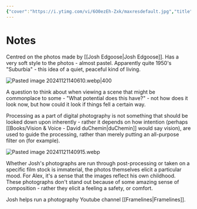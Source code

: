 ```yaml
---
{"cover":"https://i.ytimg.com/vi/6O0ezEh-Zxk/maxresdefault.jpg","title":"The Quietly Beautiful Photography of  Josh Edgoose","channel":"[[The Photographic Eye]]","published":"2024-04-30","source":"https://www.youtube.com/watch?v=6O0ezEh-Zxk","watched":true,"reviewed":"2024-11-21","dg-publish":true,"tags":["youtube","videos"],"permalink":"/Clippings/The Quietly Beautiful Photography of Josh Edgoose/","dgPassFrontmatter":true,"noteIcon":"1","created":"2024-11-21T13:28:31.208+09:00"}
---
```


# Notes

Centred on the photos made by [[Josh Edgoose\|Josh Edgoose]].
Has a very soft style to the photos - almost pastel. Apparently quite 1950's <!--note: I'm not sure if colour photography was around in the 1950's?-->
"Suburbia" - this idea of a quiet, peaceful kind of living.

![Pasted image 20241121140610.webp|400](/img/user/Images/Pasted%20image%2020241121140610.webp)

A question to think about when viewing a scene that might be commonplace to some - "What potential does this have?" - not how does it look now, but how could it look if things fell a certain way.

Processing as a part of digital photography is not something that should be looked down upon inherently - rather it depends on how intention (perhaps [[Books/Vision & Voice - David duChemin\|duChemin]] would say vision), are used to guide the processing, rather than merely putting an all-purpose filter on (for example).

![Pasted image 20241121140915.webp](/img/user/Images/Pasted%20image%2020241121140915.webp)
<!--note: The trees in the background here, for example, have extremely low detail to them and look very far from photorealistic.-->
Whether Josh's photographs are run through post-processing or taken on a specific film stock is immaterial, the photos themselves elicit a particular mood. For Alex, it's a sense that the images reflect his own childhood. These photographs don't stand out because of some amazing sense of composition - rather they elicit a feeling a safety, or comfort.

Josh helps run a photography Youtube channel [[Framelines\|Framelines]].